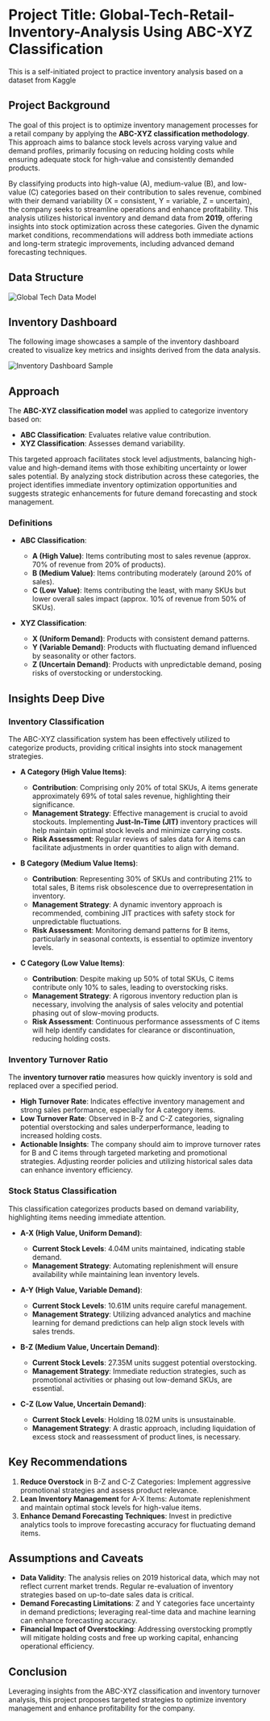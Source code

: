 
# Project Title: Global-Tech-Retail-Inventory-Analysis Using ABC-XYZ Classification
This is a self-initiated project to practice inventory analysis based on a dataset from Kaggle
## Project Background
The goal of this project is to optimize inventory management processes for a retail company by applying the **ABC-XYZ classification methodology**. This approach aims to balance stock levels across varying value and demand profiles, primarily focusing on reducing holding costs while ensuring adequate stock for high-value and consistently demanded products.

By classifying products into high-value (A), medium-value (B), and low-value (C) categories based on their contribution to sales revenue, combined with their demand variability (X = consistent, Y = variable, Z = uncertain), the company seeks to streamline operations and enhance profitability. This analysis utilizes historical inventory and demand data from **2019**, offering insights into stock optimization across these categories. Given the dynamic market conditions, recommendations will address both immediate actions and long-term strategic improvements, including advanced demand forecasting techniques.

## Data Structure
![Global Tech Data Model](https://github.com/vinguyen2401/Global-Tech-Retail-Inventory-Analysis/blob/main/Global%20Tech%20Data%20Model.png?raw=true)
## Inventory Dashboard
The following image showcases a sample of the inventory dashboard created to visualize key metrics and insights derived from the data analysis.

![Inventory Dashboard Sample](https://github.com/vinguyen2401/Global-Tech-Retail-Inventory-Analysis/blob/main/Inventory%20Dashboard%20Sample%20(1).jpg?raw=true)

## Approach
The **ABC-XYZ classification model** was applied to categorize inventory based on:
- **ABC Classification**: Evaluates relative value contribution.
- **XYZ Classification**: Assesses demand variability.

This targeted approach facilitates stock level adjustments, balancing high-value and high-demand items with those exhibiting uncertainty or lower sales potential. By analyzing stock distribution across these categories, the project identifies immediate inventory optimization opportunities and suggests strategic enhancements for future demand forecasting and stock management.

### Definitions
- **ABC Classification**:
  - **A (High Value)**: Items contributing most to sales revenue (approx. 70% of revenue from 20% of products).
  - **B (Medium Value)**: Items contributing moderately (around 20% of sales).
  - **C (Low Value)**: Items contributing the least, with many SKUs but lower overall sales impact (approx. 10% of revenue from 50% of SKUs).
  
- **XYZ Classification**:
  - **X (Uniform Demand)**: Products with consistent demand patterns.
  - **Y (Variable Demand)**: Products with fluctuating demand influenced by seasonality or other factors.
  - **Z (Uncertain Demand)**: Products with unpredictable demand, posing risks of overstocking or understocking.

## Insights Deep Dive

### Inventory Classification
The ABC-XYZ classification system has been effectively utilized to categorize products, providing critical insights into stock management strategies.

- **A Category (High Value Items)**:
  - **Contribution**: Comprising only 20% of total SKUs, A items generate approximately 69% of total sales revenue, highlighting their significance.
  - **Management Strategy**: Effective management is crucial to avoid stockouts. Implementing **Just-In-Time (JIT)** inventory practices will help maintain optimal stock levels and minimize carrying costs.
  - **Risk Assessment**: Regular reviews of sales data for A items can facilitate adjustments in order quantities to align with demand.

- **B Category (Medium Value Items)**:
  - **Contribution**: Representing 30% of SKUs and contributing 21% to total sales, B items risk obsolescence due to overrepresentation in inventory.
  - **Management Strategy**: A dynamic inventory approach is recommended, combining JIT practices with safety stock for unpredictable fluctuations.
  - **Risk Assessment**: Monitoring demand patterns for B items, particularly in seasonal contexts, is essential to optimize inventory levels.

- **C Category (Low Value Items)**:
  - **Contribution**: Despite making up 50% of total SKUs, C items contribute only 10% to sales, leading to overstocking risks.
  - **Management Strategy**: A rigorous inventory reduction plan is necessary, involving the analysis of sales velocity and potential phasing out of slow-moving products.
  - **Risk Assessment**: Continuous performance assessments of C items will help identify candidates for clearance or discontinuation, reducing holding costs.

### Inventory Turnover Ratio
The **inventory turnover ratio** measures how quickly inventory is sold and replaced over a specified period.

- **High Turnover Rate**: Indicates effective inventory management and strong sales performance, especially for A category items.
- **Low Turnover Rate**: Observed in B-Z and C-Z categories, signaling potential overstocking and sales underperformance, leading to increased holding costs.
- **Actionable Insights**: The company should aim to improve turnover rates for B and C items through targeted marketing and promotional strategies. Adjusting reorder policies and utilizing historical sales data can enhance inventory efficiency.

### Stock Status Classification
This classification categorizes products based on demand variability, highlighting items needing immediate attention.

- **A-X (High Value, Uniform Demand)**:
  - **Current Stock Levels**: 4.04M units maintained, indicating stable demand.
  - **Management Strategy**: Automating replenishment will ensure availability while maintaining lean inventory levels.

- **A-Y (High Value, Variable Demand)**:
  - **Current Stock Levels**: 10.61M units require careful management.
  - **Management Strategy**: Utilizing advanced analytics and machine learning for demand predictions can help align stock levels with sales trends.

- **B-Z (Medium Value, Uncertain Demand)**:
  - **Current Stock Levels**: 27.35M units suggest potential overstocking.
  - **Management Strategy**: Immediate reduction strategies, such as promotional activities or phasing out low-demand SKUs, are essential.

- **C-Z (Low Value, Uncertain Demand)**:
  - **Current Stock Levels**: Holding 18.02M units is unsustainable.
  - **Management Strategy**: A drastic approach, including liquidation of excess stock and reassessment of product lines, is necessary.
  

## Key Recommendations
1. **Reduce Overstock** in B-Z and C-Z Categories: Implement aggressive promotional strategies and assess product relevance.
2. **Lean Inventory Management** for A-X Items: Automate replenishment and maintain optimal stock levels for high-value items.
3. **Enhance Demand Forecasting Techniques**: Invest in predictive analytics tools to improve forecasting accuracy for fluctuating demand items.

## Assumptions and Caveats
- **Data Validity**: The analysis relies on 2019 historical data, which may not reflect current market trends. Regular re-evaluation of inventory strategies based on up-to-date sales data is critical.
- **Demand Forecasting Limitations**: Z and Y categories face uncertainty in demand predictions; leveraging real-time data and machine learning can enhance forecasting accuracy.
- **Financial Impact of Overstocking**: Addressing overstocking promptly will mitigate holding costs and free up working capital, enhancing operational efficiency.

## Conclusion
Leveraging insights from the ABC-XYZ classification and inventory turnover analysis, this project proposes targeted strategies to optimize inventory management and enhance profitability for the company.

